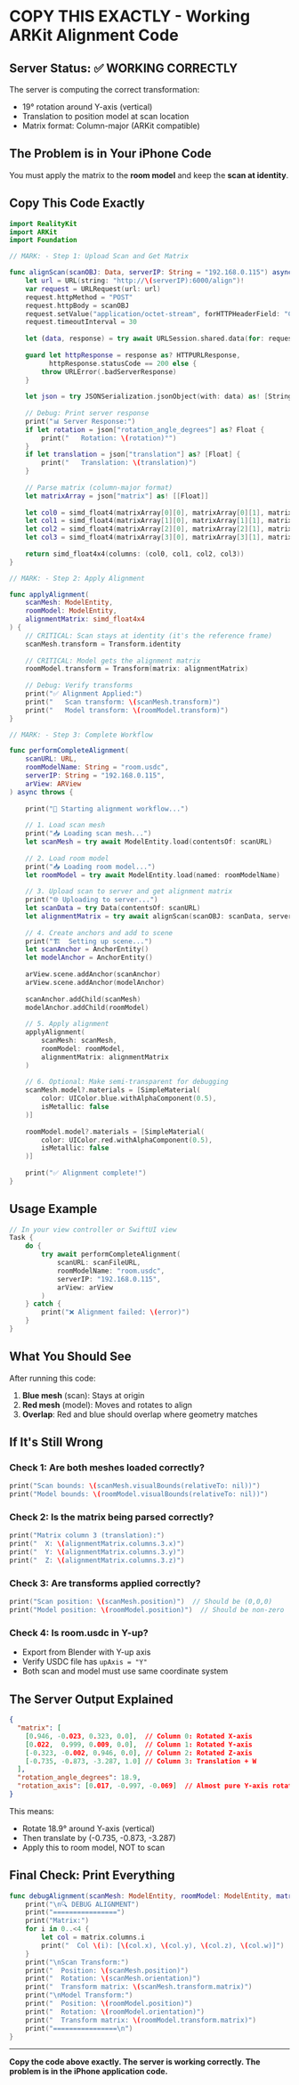 # COPY THIS EXACTLY - Working ARKit Alignment Code

## Server Status: ✅ WORKING CORRECTLY

The server is computing the correct transformation:
- 19° rotation around Y-axis (vertical)  
- Translation to position model at scan location
- Matrix format: Column-major (ARKit compatible)

## The Problem is in Your iPhone Code

You must apply the matrix to the **room model** and keep the **scan at identity**.

## Copy This Code Exactly

```swift
import RealityKit
import ARKit
import Foundation

// MARK: - Step 1: Upload Scan and Get Matrix

func alignScan(scanOBJ: Data, serverIP: String = "192.168.0.115") async throws -> simd_float4x4 {
    let url = URL(string: "http://\(serverIP):6000/align")!
    var request = URLRequest(url: url)
    request.httpMethod = "POST"
    request.httpBody = scanOBJ
    request.setValue("application/octet-stream", forHTTPHeaderField: "Content-Type")
    request.timeoutInterval = 30
    
    let (data, response) = try await URLSession.shared.data(for: request)
    
    guard let httpResponse = response as? HTTPURLResponse,
          httpResponse.statusCode == 200 else {
        throw URLError(.badServerResponse)
    }
    
    let json = try JSONSerialization.jsonObject(with: data) as! [String: Any]
    
    // Debug: Print server response
    print("📊 Server Response:")
    if let rotation = json["rotation_angle_degrees"] as? Float {
        print("   Rotation: \(rotation)°")
    }
    if let translation = json["translation"] as? [Float] {
        print("   Translation: \(translation)")
    }
    
    // Parse matrix (column-major format)
    let matrixArray = json["matrix"] as! [[Float]]
    
    let col0 = simd_float4(matrixArray[0][0], matrixArray[0][1], matrixArray[0][2], matrixArray[0][3])
    let col1 = simd_float4(matrixArray[1][0], matrixArray[1][1], matrixArray[1][2], matrixArray[1][3])
    let col2 = simd_float4(matrixArray[2][0], matrixArray[2][1], matrixArray[2][2], matrixArray[2][3])
    let col3 = simd_float4(matrixArray[3][0], matrixArray[3][1], matrixArray[3][2], matrixArray[3][3])
    
    return simd_float4x4(columns: (col0, col1, col2, col3))
}

// MARK: - Step 2: Apply Alignment

func applyAlignment(
    scanMesh: ModelEntity,
    roomModel: ModelEntity, 
    alignmentMatrix: simd_float4x4
) {
    // CRITICAL: Scan stays at identity (it's the reference frame)
    scanMesh.transform = Transform.identity
    
    // CRITICAL: Model gets the alignment matrix
    roomModel.transform = Transform(matrix: alignmentMatrix)
    
    // Debug: Verify transforms
    print("✅ Alignment Applied:")
    print("   Scan transform: \(scanMesh.transform)")
    print("   Model transform: \(roomModel.transform)")
}

// MARK: - Step 3: Complete Workflow

func performCompleteAlignment(
    scanURL: URL,
    roomModelName: String = "room.usdc",
    serverIP: String = "192.168.0.115",
    arView: ARView
) async throws {
    
    print("🚀 Starting alignment workflow...")
    
    // 1. Load scan mesh
    print("📥 Loading scan mesh...")
    let scanMesh = try await ModelEntity.load(contentsOf: scanURL)
    
    // 2. Load room model
    print("📥 Loading room model...")
    let roomModel = try await ModelEntity.load(named: roomModelName)
    
    // 3. Upload scan to server and get alignment matrix
    print("🌐 Uploading to server...")
    let scanData = try Data(contentsOf: scanURL)
    let alignmentMatrix = try await alignScan(scanOBJ: scanData, serverIP: serverIP)
    
    // 4. Create anchors and add to scene
    print("🏗️  Setting up scene...")
    let scanAnchor = AnchorEntity()
    let modelAnchor = AnchorEntity()
    
    arView.scene.addAnchor(scanAnchor)
    arView.scene.addAnchor(modelAnchor)
    
    scanAnchor.addChild(scanMesh)
    modelAnchor.addChild(roomModel)
    
    // 5. Apply alignment
    applyAlignment(
        scanMesh: scanMesh,
        roomModel: roomModel,
        alignmentMatrix: alignmentMatrix
    )
    
    // 6. Optional: Make semi-transparent for debugging
    scanMesh.model?.materials = [SimpleMaterial(
        color: UIColor.blue.withAlphaComponent(0.5),
        isMetallic: false
    )]
    
    roomModel.model?.materials = [SimpleMaterial(
        color: UIColor.red.withAlphaComponent(0.5),
        isMetallic: false
    )]
    
    print("✅ Alignment complete!")
}
```

## Usage Example

```swift
// In your view controller or SwiftUI view
Task {
    do {
        try await performCompleteAlignment(
            scanURL: scanFileURL,
            roomModelName: "room.usdc",
            serverIP: "192.168.0.115",
            arView: arView
        )
    } catch {
        print("❌ Alignment failed: \(error)")
    }
}
```

## What You Should See

After running this code:

1. **Blue mesh** (scan): Stays at origin
2. **Red mesh** (model): Moves and rotates to align
3. **Overlap**: Red and blue should overlap where geometry matches

## If It's Still Wrong

### Check 1: Are both meshes loaded correctly?
```swift
print("Scan bounds: \(scanMesh.visualBounds(relativeTo: nil))")
print("Model bounds: \(roomModel.visualBounds(relativeTo: nil))")
```

### Check 2: Is the matrix being parsed correctly?
```swift
print("Matrix column 3 (translation):")
print("  X: \(alignmentMatrix.columns.3.x)")
print("  Y: \(alignmentMatrix.columns.3.y)")
print("  Z: \(alignmentMatrix.columns.3.z)")
```

### Check 3: Are transforms applied correctly?
```swift
print("Scan position: \(scanMesh.position)")  // Should be (0,0,0)
print("Model position: \(roomModel.position)")  // Should be non-zero
```

### Check 4: Is room.usdc in Y-up?
- Export from Blender with Y-up axis
- Verify USDC file has `upAxis = "Y"`
- Both scan and model must use same coordinate system

## The Server Output Explained

```json
{
  "matrix": [
    [0.946, -0.023, 0.323, 0.0],  // Column 0: Rotated X-axis
    [0.022,  0.999, 0.009, 0.0],  // Column 1: Rotated Y-axis  
    [-0.323, -0.002, 0.946, 0.0], // Column 2: Rotated Z-axis
    [-0.735, -0.873, -3.287, 1.0] // Column 3: Translation + W
  ],
  "rotation_angle_degrees": 18.9,
  "rotation_axis": [0.017, -0.997, -0.069]  // Almost pure Y-axis rotation
}
```

This means:
- Rotate 18.9° around Y-axis (vertical)
- Then translate by (-0.735, -0.873, -3.287)
- Apply this to room model, NOT to scan

## Final Check: Print Everything

```swift
func debugAlignment(scanMesh: ModelEntity, roomModel: ModelEntity, matrix: simd_float4x4) {
    print("\n🔍 DEBUG ALIGNMENT")
    print("================")
    print("Matrix:")
    for i in 0..<4 {
        let col = matrix.columns.i
        print("  Col \(i): [\(col.x), \(col.y), \(col.z), \(col.w)]")
    }
    print("\nScan Transform:")
    print("  Position: \(scanMesh.position)")
    print("  Rotation: \(scanMesh.orientation)")
    print("  Transform matrix: \(scanMesh.transform.matrix)")
    print("\nModel Transform:")
    print("  Position: \(roomModel.position)")
    print("  Rotation: \(roomModel.orientation)")
    print("  Transform matrix: \(roomModel.transform.matrix)")
    print("================\n")
}
```

---

**Copy the code above exactly. The server is working correctly. The problem is in the iPhone application code.**
